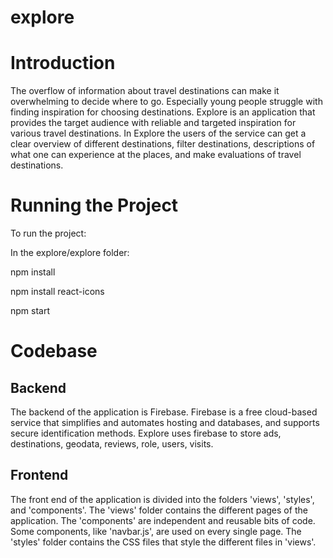 # explore



# Introduction
The overflow of information about travel destinations can make it overwhelming to decide where to go. Especially young people struggle with finding inspiration for choosing destinations. Explore is an application that provides the target audience with reliable and targeted inspiration for various travel destinations. In Explore the users of the service can get a clear overview of different destinations, filter destinations, descriptions of what one can experience at the places, and make evaluations of travel destinations.


# Running the Project

To run the project: 

In the explore/explore folder:

npm install

npm install react-icons 

npm start


# Codebase

## Backend
The backend of the application is Firebase. Firebase is a free cloud-based service that simplifies and automates hosting and databases, and supports secure identification methods. Explore uses firebase to store ads, destinations, geodata, reviews, role, users, visits. 


## Frontend
The front end of the application is divided into the folders 'views', 'styles', and 'components'. The 'views' folder contains the different pages of the application. The 'components' are independent and reusable bits of code. Some components, like 'navbar.js', are used on every single page. The 'styles' folder contains the CSS files that style the different files in 'views'.


